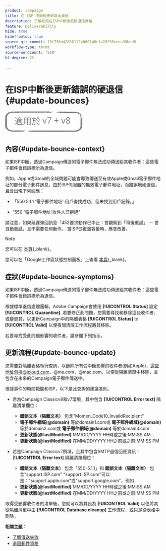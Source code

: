 ```yaml
---
product: campaign
title: 在 ISP 中斷後更新跳出資格
description: 了解如何在ISP中斷後更新退信資格
feature: Deliverability
hide: true
hidefromtoc: true
source-git-commit: 13f730d428861124060146efa26238ceca38bed6
workflow-type: tm+mt
source-wordcount: '519'
ht-degree: 2%

---
```


# 在ISP中斷後更新錯誤的硬退信 {#update-bounces}

![](../../assets/common.svg)

## 內容{#update-bounce-context}

如果ISP中斷，透過Campaign傳送的電子郵件無法成功傳送給其收件者：這些電子郵件會錯誤標示為退信。

例如，Apple或Gmail的全域問題可能會導致傳送至有效Apple或Gmail電子郵件地址的部分電子郵件訊息，由於ISP伺服器的無效電子郵件地址，而錯誤地硬退信，且會出現下列回應：

* 「550 5.1.1 &#39;電子郵件地址&#39;:用戶查找成功，但未找到用戶記錄。」

* &quot;550 &#39;電子郵件地址&#39;收件人已拒絕&quot;

請注意，如果延遲彈回訊息「452要求動作已中止：會觀察到「稍後重試」 — 會自動重試，且不需要任何動作。 當ISP恢復滿容量時，應會改善。

>[!NOTE]
>
>您可以在 [本頁](https://www.apple.com/support/systemstatus/){_blank}。
>
>您可以在「Google工作區狀態控制面板」上查看 [本頁](https://www.google.com/appsstatus#hl=en&amp;v=status){_blank}。

## 症狀{#update-bounce-symptoms}

如果ISP中斷，透過Campaign傳送的電子郵件無法成功傳送給其收件者：這些電子郵件會錯誤標示為退信。

根據標準退信處理邏輯，Adobe Campaign會使用 **[!UICONTROL Status]** 設定 **[!UICONTROL Quarantine]**. 若要修正此問題，您需要尋找和移除這些收件者，或變更其，以更新Campaign中的隔離表格 **[!UICONTROL Status]** to **[!UICONTROL Valid]** 以便夜間清理工作流程將其移除。

若要尋找受此問題影響的收件者，請參閱下列指示。

## 更新流程{#update-bounce-update}

您需要對隔離表格執行查詢，以篩除所有受中斷影響的收件者(例如Apple)，這些地址包括@icloud.com、@me.com、@mac.com，以便從隔離清單中移除，並包含在未來的Campaign電子郵件傳送中。

根據事件的時間範圍和ISP，以下是此查詢的建議准則。

* 若為Campaign Classicv8和v7環境，其中包含 **[!UICONTROL Error text]** 隔離清單欄位：

   * **錯誤文本（隔離文本）** 包含&quot;Momen_Code10_InvalidRecipient&quot;
   * **電子郵件網域(@domain)** 等於domain1.com或 **電子郵件網域(@domain)** 等於domain2.com或 **電子郵件網域(@domain)** 等於domain3.com
   * **更新狀態(@lastModified)** MM/DD/YYYY HH時或之後:MM:SS AM
   * **更新狀態(@lastModified)** 在MM/DD/YYYY HH之前或之前:MM:SS PM

* 若是Campaign Classicv7例項，且其中包含SMTP退信回應資訊： **[!UICONTROL Error text]** 隔離清單欄位：

   * **錯誤文本（隔離文本）** 包含「550-5.1.1」和 **錯誤文本（隔離文本）** 包含&quot;support.ISP.com&quot; &quot;support.ISP.com&quot;可以是：&quot;support.apple.com&quot;或&quot;support.google.com&quot;，例如
   * **更新狀態(@lastModified)** MM/DD/YYYY HH時或之後:MM:SS AM
   * **更新狀態(@lastModified)** 在MM/DD/YYYY HH之前或之前:MM:SS PM


取得受影響收件者的清單後，您就可以將其設為 **[!UICONTROL Valid]** 以便將其從隔離清單中由 **[!UICONTROL Database cleanup]** 工作流程，或只是從表格中刪除。

**相關主題：**
* [了解傳送失敗](understanding-delivery-failures.md)
* [退回郵件資格](understanding-delivery-failures.md#bounce-mail-qualification)
